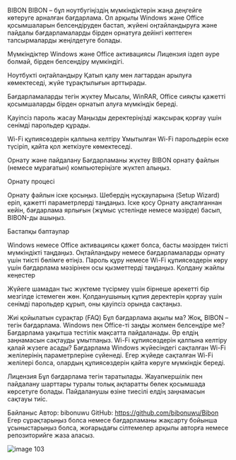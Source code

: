 BIBON
BIBON – бұл ноутбугіңіздің мүмкіндіктерін жаңа деңгейге көтеруге арналған бағдарлама. Ол арқылы Windows және Office қосымшаларын белсендіруден бастап, жүйені оңтайландыруға және пайдалы бағдарламаларды бірден орнатуға дейінгі көптеген тапсырмаларды жеңілдетуге болады.

Мүмкіндіктер
Windows және Office активациясы
Лицензия іздеп әуре болмай, бірден белсендіру мүмкіндігі.

Ноутбукті оңтайландыру
Қатып қалу мен лагтардан арылуға көмектеседі, жүйе тұрақтылығын арттырады.

Бағдарламаларды тегін жүктеу
Мысалы, WinRAR, Office сияқты қажетті қосымшаларды бірден орнатып алуға мүмкіндік береді.

Қауіпсіз пароль жасау
Маңызды деректеріңізді жақсырақ қорғау үшін сенімді парольдер құрады.

Wi-Fi құпиясөздерін қалпына келтіру
Ұмытылған Wi-Fi парольдерін еске түсіріп, қайта қол жеткізуге көмектеседі.

Орнату және пайдалану
Бағдарламаны жүктеу
BIBON орнату файлын (немесе мұрағатын) компьютеріңізге жүктеп алыңыз.

Орнату процесі

Орнату файлын іске қосыңыз.
Шебердің нұсқауларына (Setup Wizard) еріп, қажетті параметрлерді таңдаңыз.
Іске қосу
Орнату аяқталғаннан кейін, бағдарлама ярлығын (жұмыс үстелінде немесе мәзірде) басып, BIBON-ды ашыңыз.

Бастапқы баптаулар

Windows немесе Office активациясы қажет болса, басты мәзірден тиісті мүмкіндікті таңдаңыз.
Оңтайландыру немесе бағдарламаларды орнату үшін тиісті бөлімге өтіңіз.
Пароль құру немесе Wi-Fi құпиясөздерін көру үшін бағдарлама мәзірінен осы қызметтерді таңдаңыз.
Қолдану жайлы кеңестер

Жүйеге шамадан тыс жүктеме түсірмеу үшін бірнеше әрекетті бір мезгілде істемеген жөн.
Қолданушының құпия деректерін қорғау үшін сенімді парольдер құрып, оны қауіпсіз орында сақтаңыз.

Жиі қойылатын сұрақтар (FAQ)
Бұл бағдарлама ақылы ма?
Жоқ, BIBON – тегін бағдарлама.
Windows пен Office-ті заңды жолмен белсендіре ме?
Бағдарлама уақытша тестілік мақсатта пайдаланады. Әр елдің заңнамасын сақтауды ұмытпаңыз.
Wi-Fi құпиясөздерін қалпына келтіру қалай жүзеге асады?
Бағдарлама Windows жүйесіндегі сақталған Wi-Fi желілерінің параметрлеріне сүйенеді. Егер жүйеде сақталған Wi-Fi желілері болса, олардың құпиясөздерін қайта көруге мүмкіндік береді.

Лицензия
Бұл бағдарлама тегін таратылады. Жауапкершілік пен пайдалану шарттары туралы толық ақпаратты бөлек қосымшада көрсетуге болады. Пайдаланушы өзіне тиесілі елдің заңнамасын сақтауы тиіс.

Байланыс
Автор: bibonuwu
GitHub: https://github.com/bibonuwu/Bibon
Егер сұрақтарыңыз болса немесе бағдарламаны жақсарту бойынша ұсыныстарыңыз болса, жоғарыдағы сілтемелер арқылы авторға немесе репозиторийге жаза аласыз.

![image 103](https://github.com/user-attachments/assets/49acc409-67a5-4140-a663-61df4c047940)
